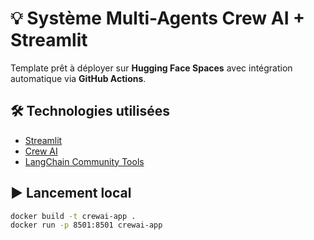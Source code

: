 # 💡 Système Multi-Agents Crew AI + Streamlit

Template prêt à déployer sur **Hugging Face Spaces** avec intégration automatique via **GitHub Actions**.

## 🛠 Technologies utilisées

- [Streamlit](https://streamlit.io/ )
- [Crew AI](https://github.com/joaomdmoura/crewAI )
- [LangChain Community Tools](https://python.langchain.com/docs/integrations/tools/ )

## ▶️ Lancement local

```bash
docker build -t crewai-app .
docker run -p 8501:8501 crewai-app
